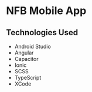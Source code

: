 # NFB Mobile App

## Technologies Used

- Android Studio
- Angular
- Capacitor
- Ionic
- SCSS
- TypeScript
- XCode